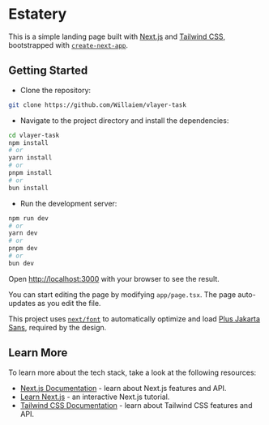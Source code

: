 # Estatery

This is a simple landing page built with [Next.js](https://nextjs.org) and [Tailwind CSS](https://tailwindcss.com/), bootstrapped with [`create-next-app`](https://nextjs.org/docs/app/api-reference/cli/create-next-app).

## Getting Started

- Clone the repository:

```bash
git clone https://github.com/Willaiem/vlayer-task
```

- Navigate to the project directory and install the dependencies:

```bash
cd vlayer-task
npm install
# or
yarn install
# or
pnpm install
# or
bun install
```

- Run the development server:

```bash
npm run dev
# or
yarn dev
# or
pnpm dev
# or
bun dev
```

Open [http://localhost:3000](http://localhost:3000) with your browser to see the result.

You can start editing the page by modifying `app/page.tsx`. The page auto-updates as you edit the file.

This project uses [`next/font`](https://nextjs.org/docs/app/building-your-application/optimizing/fonts) to automatically optimize and load [Plus Jakarta Sans](https://vercel.com/font), required by the design.

## Learn More

To learn more about the tech stack, take a look at the following resources:

- [Next.js Documentation](https://nextjs.org/docs) - learn about Next.js features and API.
- [Learn Next.js](https://nextjs.org/learn) - an interactive Next.js tutorial.
- [Tailwind CSS Documentation](https://tailwindcss.com/docs) - learn about Tailwind CSS features and API.
